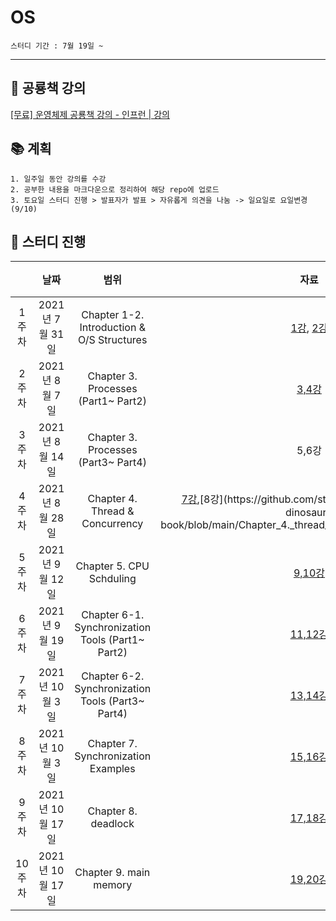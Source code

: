 # OS

```
스터디 기간 : 7월 19일 ~
```
---
## 🐢 공룡책 강의


[[무료] 운영체제 공룡책 강의 - 인프런 | 강의](https://www.inflearn.com/course/%EC%9A%B4%EC%98%81%EC%B2%B4%EC%A0%9C-%EA%B3%B5%EB%A3%A1%EC%B1%85-%EC%A0%84%EA%B3%B5%EA%B0%95%EC%9D%98#curriculum)



## 📚 계획

```
1. 일주일 동안 강의를 수강
2. 공부한 내용을 마크다운으로 정리하여 해당 repo에 업로드
3. 토요일 스터디 진행 > 발표자가 발표 > 자유롭게 의견을 나눔 -> 일요일로 요일변경(9/10)
```

## 🏫 스터디 진행
|  | 날짜 | 범위 | 자료 | 강의 |
|:---:|:---:|:---:|:---:|:---:|
| 1주차 | 2021년 7월 31일 | Chapter 1-2. Introduction & O/S Structures | [1강](https://github.com/study-for-dev/OS-with-dinosaur-book/blob/main/Chapter%201-2%20Introduction%20%26%20OS%20Structures%20(1).md), [2강](https://github.com/study-for-dev/OS-with-dinosaur-book/blob/main/Chapter%201-2%20Introduction%20%26%20OS%20Structures%20(2).md)| @유진 |
| 2주차 | 2021년 8월 7일 | Chapter 3. Processes (Part1~ Part2)  | [3,4강](https://github.com/study-for-dev/OS-with-dinosaur-book/blob/main/Chapter%203.%20Processes%20(Part%201%2C%202).md) | @현강 |
| 3주차 | 2021년 8월 14일 | Chapter 3. Processes (Part3~ Part4)  | 5,6강 | @동헌 |
| 4주차 | 2021년 8월 28일 | Chapter 4. Thread & Concurrency  | [7강](https://github.com/study-for-dev/OS-with-dinosaur-book/blob/main/Chapter_4._thread__concurrency_(part_1).pdf),[8강](https://github.com/study-for-dev/OS-with-dinosaur-book/blob/main/Chapter_4._thread__concurrency_(part_2).pdf) | @유진 |
| 5주차 | 2021년 9월 12일 | Chapter 5. CPU Schduling  | [9,10강](https://github.com/study-for-dev/OS-with-dinosaur-book/blob/main/Chapter_5_CPU_Scheduling.md) | @현강 |
| 6주차 | 2021년 9월 19일 | Chapter 6-1. Synchronization Tools (Part1~ Part2)  | [11,12강](https://github.com/study-for-dev/OS-with-dinosaur-book/blob/main/Chapter_6_1_Process_Synchronization.md) | @동헌 |
| 7주차 | 2021년 10월 3일 | Chapter 6-2. Synchronization Tools (Part3~ Part4)  | [13,14강](https://github.com/study-for-dev/OS-with-dinosaur-book/blob/main/Chapter_6_2_synchronization_tools_(2).pdf) | @유진 |
| 8주차 | 2021년 10월 3일 | Chapter 7. Synchronization Examples  | [15,16강](https://github.com/study-for-dev/OS-with-dinosaur-book/blob/main/Chapter_7_Synchronization_Examples.md) | @현강 |
| 9주차 | 2021년 10월 17일 | Chapter 8. deadlock  | [17,18강]() | @동헌 |
| 10주차 | 2021년 10월 17일 | Chapter 9. main memory  | [19,20강](https://github.com/study-for-dev/OS-with-dinosaur-book/blob/main/Chapter_9._main_memory.pdf) | @유진 |
